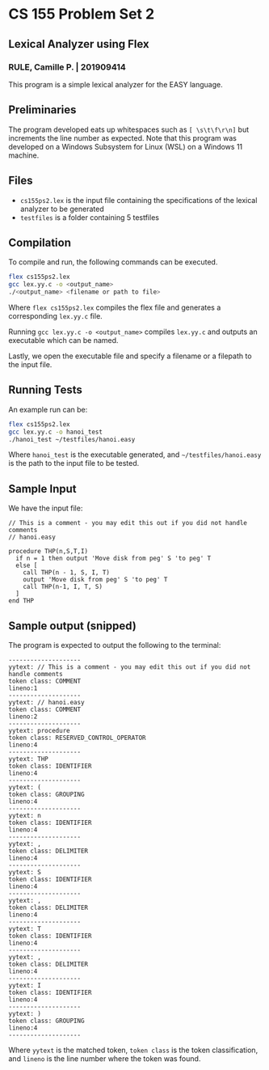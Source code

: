 
# CS 155 Problem Set 2
## Lexical Analyzer using Flex

### RULE, Camille P. | 201909414

This program is a simple lexical analyzer for the EASY language.




## Preliminaries

The program developed eats up whitespaces such as `[ \s\t\f\r\n]` but increments the line number as expected. Note that this program was developed on a Windows Subsystem for Linux (WSL) on a Windows 11 machine. 
## Files

- `cs155ps2.lex` is the input file containing the specifications of the lexical analyzer to be generated
- `testfiles` is a folder containing 5 testfiles 
## Compilation

To compile and run, the following commands can be executed.

```bash
flex cs155ps2.lex
gcc lex.yy.c -o <output_name>
./<output_name> <filename or path to file>
```

Where `flex cs155ps2.lex` compiles the flex file and generates a corresponding `lex.yy.c` file.

Running `gcc lex.yy.c -o <output_name>` compiles `lex.yy.c` and outputs an executable which can be named. 

Lastly, we open the executable file and specify a filename or a filepath to the input file.


    
## Running Tests

An example run can be:

```bash
flex cs155ps2.lex
gcc lex.yy.c -o hanoi_test
./hanoi_test ~/testfiles/hanoi.easy
```

Where `hanoi_test` is the executable generated, and `~/testfiles/hanoi.easy` is the path to the input file to be tested.

## Sample Input

We have the input file:

```
// This is a comment - you may edit this out if you did not handle comments
// hanoi.easy

procedure THP(n,S,T,I) 
  if n = 1 then output 'Move disk from peg' S 'to peg' T
  else [ 
    call THP(n - 1, S, I, T)
    output 'Move disk from peg' S 'to peg' T
    call THP(n-1, I, T, S)
  ]
end THP
```

## Sample output (snipped)
The program is expected to output the following to the terminal:

```
--------------------
yytext: // This is a comment - you may edit this out if you did not handle comments
token class: COMMENT
lineno:1
--------------------
yytext: // hanoi.easy
token class: COMMENT
lineno:2
--------------------
yytext: procedure
token class: RESERVED_CONTROL_OPERATOR
lineno:4
--------------------
yytext: THP
token class: IDENTIFIER
lineno:4
--------------------
yytext: (
token class: GROUPING
lineno:4
--------------------
yytext: n
token class: IDENTIFIER
lineno:4
--------------------
yytext: ,
token class: DELIMITER
lineno:4
--------------------
yytext: S
token class: IDENTIFIER
lineno:4
--------------------
yytext: ,
token class: DELIMITER
lineno:4
--------------------
yytext: T
token class: IDENTIFIER
lineno:4
--------------------
yytext: ,
token class: DELIMITER
lineno:4
--------------------
yytext: I
token class: IDENTIFIER
lineno:4
--------------------
yytext: )
token class: GROUPING
lineno:4
--------------------
```
Where `yytext` is the matched token, `token class` is the token classification, and `lineno` is the line number where the token was found.
